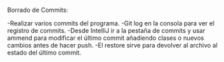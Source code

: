 Borrado de Commits:

-Realizar varios commits del programa. 
-Git log en la consola para ver el registro de commits.
-Desde IntelliJ ir a la pestaña de commits y usar ammend para modificar el último commit añadiendo clases o nuevos cambios antes de hacer push.
-El restore sirve para devolver al archivo al estado del último commit.
